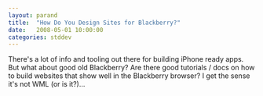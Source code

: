 ```yaml
---
layout: parand
title:  "How Do You Design Sites for Blackberry?"
date:   2008-05-01 10:00:00
categories: stddev
---
```

There's a lot of info and tooling out there for building iPhone ready apps. But what about good old Blackberry? Are there good tutorials / docs on how to build websites that show well in the Blackberry browser? I get the sense it's not WML \(or is it?\)…
